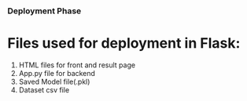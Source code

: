 ### Deployment Phase

# Files used for deployment in Flask:

1. HTML files for front and result page
2. App.py file for backend
3. Saved Model file(.pkl)
4. Dataset csv file
